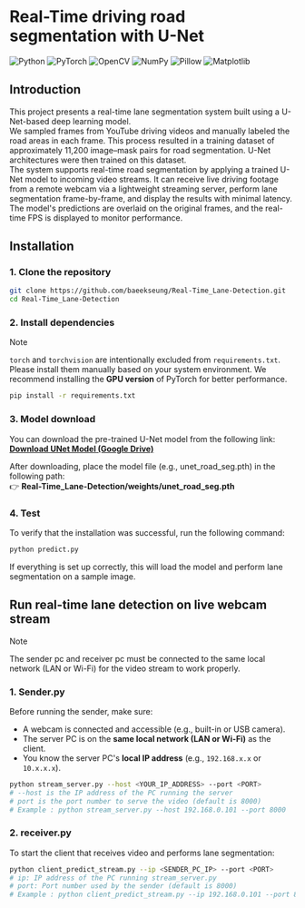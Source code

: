 # Real-Time driving road segmentation with U-Net

![Python](https://img.shields.io/badge/Python-3670A0?style=for-the-badge)
![PyTorch](https://img.shields.io/badge/PyTorch-EE4C2C?style=for-the-badge)
![OpenCV](https://img.shields.io/badge/OpenCV-5C3EE8?style=for-the-badge)
![NumPy](https://img.shields.io/badge/NumPy-013243?style=for-the-badge)
![Pillow](https://img.shields.io/badge/Pillow-CC66CC?style=for-the-badge)
![Matplotlib](https://img.shields.io/badge/Matplotlib-11557C?style=for-the-badge)

## Introduction
This project presents a real-time lane segmentation system built using a U-Net-based deep learning model.  
We sampled frames from YouTube driving videos and manually labeled the road areas in each frame. This process resulted in a training dataset of approximately 11,200 image–mask pairs for road segmentation. U-Net architectures were then trained on this dataset.  
The system supports real-time road segmentation by applying a trained U-Net model to incoming video streams. It can receive live driving footage from a remote webcam via a lightweight streaming server, perform lane segmentation frame-by-frame, and display the results with minimal latency. The model's predictions are overlaid on the original frames, and the real-time FPS is displayed to monitor performance.

## Installation
### 1. Clone the repository
```bash
git clone https://github.com/baeekseung/Real-Time_Lane-Detection.git
cd Real-Time_Lane-Detection
```
### 2. Install dependencies
> [!Note]
> `torch` and `torchvision` are intentionally excluded from `requirements.txt`.
> Please install them manually based on your system environment. We recommend installing the **GPU version** of PyTorch for better performance.
```bash
pip install -r requirements.txt
```
### 3. Model download
You can download the pre-trained U-Net model from the following link:  
**[Download UNet Model (Google Drive)](https://drive.google.com/file/d/1rROuXDTVJ7fodC_6Lskzqee2alBz-iIM/view?usp=sharing)**  
  
After downloading, place the model file (e.g., unet_road_seg.pth) in the following path:  
👉 **Real-Time_Lane-Detection/weights/unet_road_seg.pth**

### 4. Test
To verify that the installation was successful, run the following command:  
```bash
python predict.py
```
If everything is set up correctly, this will load the model and perform lane segmentation on a sample image.  

## Run real-time lane detection on live webcam stream
> [!Note]
> The sender pc and receiver pc must be connected to the same local network (LAN or Wi-Fi) for the video stream to work properly.

### 1. Sender.py
Before running the sender, make sure:

- A webcam is connected and accessible (e.g., built-in or USB camera).
- The server PC is on the **same local network (LAN or Wi-Fi)** as the client.
- You know the server PC's **local IP address** (e.g., `192.168.x.x` or `10.x.x.x`).
```bash
python stream_server.py --host <YOUR_IP_ADDRESS> --port <PORT>
# --host is the IP address of the PC running the server
# port is the port number to serve the video (default is 8000)
# Example : python stream_server.py --host 192.168.0.101 --port 8000
```
### 2. receiver.py
To start the client that receives video and performs lane segmentation:  
```bash
python client_predict_stream.py --ip <SENDER_PC_IP> --port <PORT>
# ip: IP address of the PC running stream_server.py
# port: Port number used by the sender (default is 8000)
# Example : python client_predict_stream.py --ip 192.168.0.101 --port 8000
```




